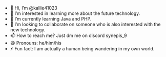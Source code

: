 - 👋 Hi, I’m @kallie41023
- 👀 I’m interested in learning more about the future technology.
- 🌱 I’m currently learning Java and PHP.
- 💞️ I’m looking to collaborate on someone who is also interested with the new technology.
- 📫 How to reach me? Just dm me on discord synepis_9
- 😄 Pronouns: he/him/his
- ⚡ Fun fact: I am actually a human being wandering in my own world.

<!---
kallie41023/kallie41023 is a ✨ special ✨ repository because its `README.md` (this file) appears on your GitHub profile.
You can click the Preview link to take a look at your changes.
--->
